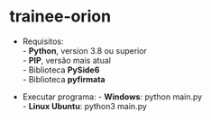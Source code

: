 # trainee-orion

- Requisitos:  
        - **Python**, version 3.8 ou superior<br>
        - **PIP**, versão mais atual<br>
        - Biblioteca **PySide6**<br>
        - Biblioteca **pyfirmata**<br>

- Executar programa:
        - **Windows**: python main.py<br>
        - **Linux Ubuntu**: python3 main.py
